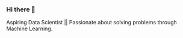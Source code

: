 ### Hi there 👋

Aspiring Data Scientist || 
Passionate about solving problems through Machine Learning.
